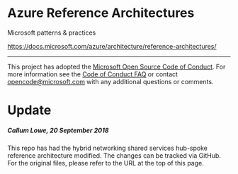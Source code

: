 # Azure Reference Architectures
Microsoft patterns & practices

https://docs.microsoft.com/azure/architecture/reference-architectures/

---

This project has adopted the [Microsoft Open Source Code of Conduct](https://opensource.microsoft.com/codeofconduct/). For more information see the [Code of Conduct FAQ](https://opensource.microsoft.com/codeofconduct/faq/) or contact [opencode@microsoft.com](mailto:opencode@microsoft.com) with any additional questions or comments.

# Update

##### Callum Lowe, 20 September 2018

This repo has had the hybrid networking shared services hub-spoke reference architecture modified.  The changes can be tracked via GitHub.  For the original files, please refer to the URL at the top of this page.
